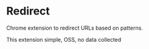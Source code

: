 # Redirect

Chrome extension to redirect URLs based on patterns.

This extension simple, OSS, no data collected
